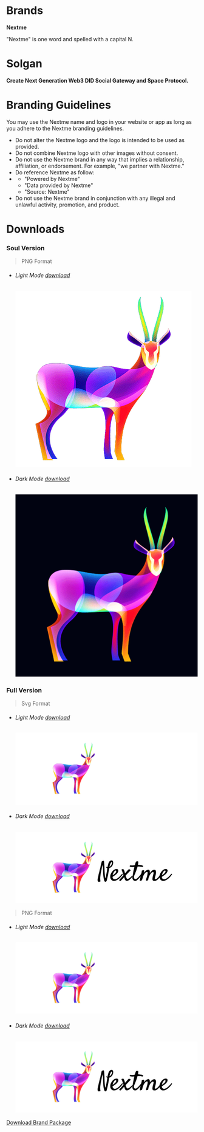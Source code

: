 # Brands

<strong>Nextme</strong>

<p>"Nextme" is one word and spelled with a capital N.</p>

# Solgan

<strong>Create Next Generation Web3 DID Social Gateway and Space Protocol.</strong>

# Branding Guidelines

<p>You may use the Nextme name and logo in your website or app as long as you adhere to the Nextme branding guidelines.</p>

<ul class='pb-8'>
  <li>Do not alter the Nextme logo and the logo is intended to be used as provided.</li>
  <li>Do not combine Nextme logo with other images without consent.</li>
  <li>Do not use the Nextme brand in any way that implies a relationship, affiliation, or endorsement. For example, "we partner with Nextme."</li>
  <li>Do reference Nextme as follow:</li>
  <li>
    <ul class='list-disc'>
      <li>"Powered by Nextme"</li>
      <li>"Data provided by Nextme"</li>
      <li>"Source: Nextme"</li>
    </ul>
  </li>
  <li>Do not use the Nextme brand in conjunction with any illegal and unlawful activity, promotion, and product.</li>
</ul>

# Downloads

### Soul Version

> PNG Format

<ul class='flex sm:gap-x-8'>
  <li>
    <h6 class='pb-4'>Light Mode
      <a class='ml-1' href='assets/images/logo/logo.png' download='Nextme Logo_Light'>download</a>
    </h6>
    <img class='rounded-md' src='assets/images/logo/logo.png' />
  </li>
  <li>
    <h6 class='pb-4'>Dark Mode
     <a class='ml-1' href='assets/images/logo/logo_dark.png' download='Nextme Logo_Dark'>download</a>
    </h6>
    <img class='rounded-md' src='assets/images/logo/logo_dark.png' />
  </li>
</ul>

### Full Version

> Svg Format

<ul class='flex sm:gap-x-8'>
  <li>
    <h6 class='pb-4'>Light Mode
      <a class='ml-1' href='assets/images/logo/logo_pro.svg' download='Nextme Logo_Pro_Light'>download</a>
    </h6>
    <img class='rounded-md bg-black' src='assets/images/logo/logo_pro.svg' />
  </li>
  <li>
    <h6 class='pb-4'>Dark Mode
      <a class='ml-1' href='assets/images/logo/logo_pro_dark.svg' download='Nextme Logo_Pro_Dark'>download</a>
    </h6>
    <img class='rounded-md bg-white' src='assets/images/logo/logo_pro_dark.svg' />
  </li>
</ul>

> PNG Format

<ul class='flex sm:gap-x-8'>
  <li>
    <h6 class='pb-4'>Light Mode
      <a class='ml-1' href='assets/images/logo/logo_pro.png' download='Nextme Logo_Pro_Light'>download</a>
    </h6>
    <img class='rounded-md bg-black' src='assets/images/logo/logo_pro.png' />
  </li>
  <li>
    <h6 class='pb-4'>Dark Mode
      <a class='ml-1' href='assets/images/logo/logo_pro_dark.png' download='Nextme Logo_Pro_Dark'>download</a>
    </h6>
    <img class='rounded-md bg-white' src='assets/images/logo/logo_pro_dark.png' />
  </li>
</ul>

<footer class='pt-20 pb-10 text-center'>
<a class='bg-black p-4 px-8 rounded-full' href='assets/images/logo.zip' download='Nextme Logo'>Download Brand Package</a>
</footer>
